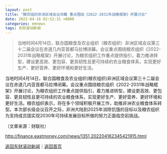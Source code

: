 ```yaml
---
layout: post
title: "粮农组织非洲区域会议闭幕 重点围绕《2022-2031年战略框架》开展讨论"
date: 2022-04-16 02:52:31 +0800
categories: emnews
tags: 东财滚动新闻
---
```

> 当地时间4月14日，联合国粮食及农业组织（粮农组织）非洲区域会议第三十二届会议在赤道几内亚首都马拉博闭幕。会议重点围绕粮农组织《2022-2031年战略框架》开展讨论，为粮农组织工作重点提供指引，着力推进转型，建设更高效、更包容、更具韧性且更可持续的农业粮食体系，实现更好生产、更好营养、更好环境和更好生活。

<p>当地时间4月14日，联合国粮食及农业组织(粮农组织)非洲区域会议第三十二届会议在赤道几内亚首都马拉博闭幕。会议重点围绕粮农组织《2022-2031年战略框架》开展讨论，为粮农组织工作重点提供指引，着力推进转型，建设更高效、更包容、更具韧性且更可持续的农业粮食体系，实现更好生产、更好营养、更好环境和更好生活。粮农组织表示，将在多个领域积极开展工作，助推非洲农业粮食体系转型。本次部长级会议召开之际，非洲大陆到2025年消除饥饿的目标以及粮农组织为支持成员国实现2030年可持续发展目标所做的努力正面临空前挑战。</p><p class="em_media">（文章来源：财联社）</p>

<http://finance.eastmoney.com/news/1351,202204162345421915.html>

[返回东财滚动新闻](//finews.withounder.com/emnews/)｜[返回首页](//finews.withounder.com/)